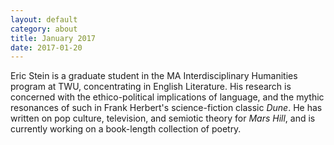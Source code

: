 ```yaml
---
layout: default
category: about
title: January 2017
date: 2017-01-20
---
```


Eric Stein is a graduate student in the MA Interdisciplinary Humanities program at TWU, concentrating in English Literature. His research is concerned with the ethico-political implications of language, and the mythic resonances of such in Frank Herbert's science-fiction classic *Dune*. He has written on pop culture, television, and semiotic theory for *Mars Hill*, and is currently working on a book-length collection of poetry.
